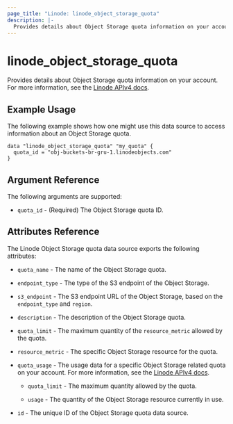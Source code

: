 ```yaml
---
page_title: "Linode: linode_object_storage_quota"
description: |-
  Provides details about Object Storage quota information on your account.
---
```


# linode\_object\_storage\_quota

Provides details about Object Storage quota information on your account.
For more information, see the [Linode APIv4 docs](https://techdocs.akamai.com/linode-api/reference/get-object-storage-quota).

## Example Usage

The following example shows how one might use this data source to access information about an Object Storage quota.

```hcl
data "linode_object_storage_quota" "my_quota" {
  quota_id = "obj-buckets-br-gru-1.linodeobjects.com"
}
```

## Argument Reference

The following arguments are supported:

* `quota_id` - (Required) The Object Storage quota ID.

## Attributes Reference

The Linode Object Storage quota data source exports the following attributes:

* `quota_name` - The name of the Object Storage quota.

* `endpoint_type` - The type of the S3 endpoint of the Object Storage.

* `s3_endpoint` - The S3 endpoint URL of the Object Storage, based on the `endpoint_type` and `region`.

* `description` - The description of the Object Storage quota.

* `quota_limit` - The maximum quantity of the `resource_metric` allowed by the quota.

* `resource_metric` - The specific Object Storage resource for the quota.

* `quota_usage` - The usage data for a specific Object Storage related quota on your account. For more information, see the [Linode APIv4 docs](https://techdocs.akamai.com/linode-api/reference/get-object-storage-quota-usage).

  * `quota_limit` - The maximum quantity allowed by the quota.
  
  * `usage` - The quantity of the Object Storage resource currently in use.

* `id` - The unique ID of the Object Storage quota data source.
